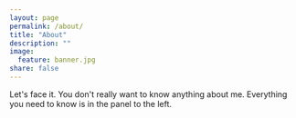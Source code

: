 ```yaml
---
layout: page
permalink: /about/
title: "About"
description: ""
image:
  feature: banner.jpg
share: false
---  
```


Let's face it. You don't really want to know anything about me. Everything you need to know is in the panel to the left. 
